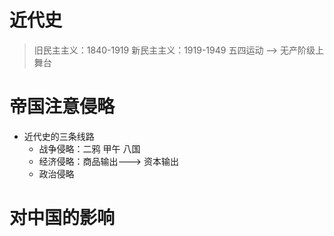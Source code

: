 # 近代史

> 旧民主主义：1840-1919
新民主主义：1919-1949   五四运动 --> 无产阶级上舞台

# 帝国注意侵略
* 近代史的三条线路
    * 战争侵略：二鸦 甲午 八国
    * 经济侵略：商品输出---> 资本输出
    * 政治侵略
    
# 对中国的影响